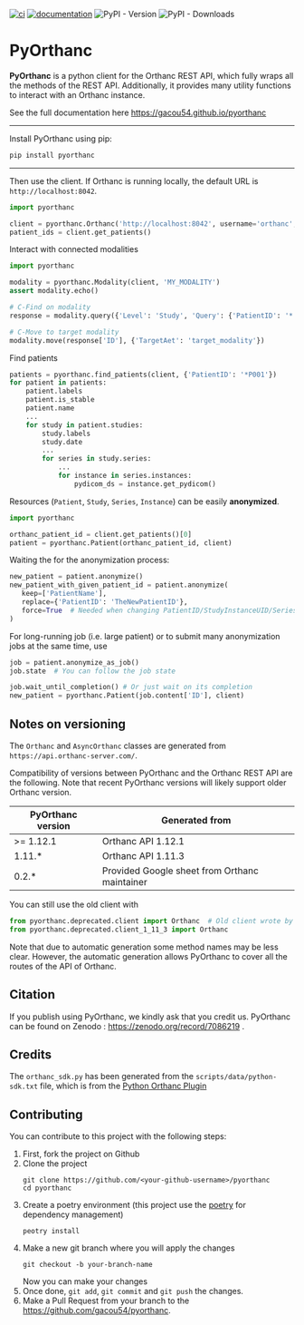 [![ci](https://github.com/gacou54/pyorthanc/workflows/Test/badge.svg)](https://github.com/gacou54/pyorthanc/actions?query=workflow%3ATest)
[![documentation](https://img.shields.io/badge/docs-mkdocs%20material-blue.svg?style=flat)](https://gacou54.github.io/pyorthanc/)
![PyPI - Version](https://img.shields.io/pypi/v/pyorthanc)
![PyPI - Downloads](https://img.shields.io/pypi/dm/pyorthanc)
# PyOrthanc
**PyOrthanc** is a python client for the Orthanc REST API, which fully wraps all the methods of the REST API.
Additionally, it provides many utility functions to interact with an Orthanc instance.

See the full documentation here https://gacou54.github.io/pyorthanc

---
Install PyOrthanc using pip:
```bash
pip install pyorthanc
```
---
Then use the client. If Orthanc is running locally, the default URL is `http://localhost:8042`.
```python
import pyorthanc

client = pyorthanc.Orthanc('http://localhost:8042', username='orthanc', password='orthanc')
patient_ids = client.get_patients()
```

Interact with connected modalities
```python
import pyorthanc

modality = pyorthanc.Modality(client, 'MY_MODALITY')
assert modality.echo()

# C-Find on modality
response = modality.query({'Level': 'Study', 'Query': {'PatientID': '*'}})

# C-Move to target modality
modality.move(response['ID'], {'TargetAet': 'target_modality'})
```
Find patients
```python
patients = pyorthanc.find_patients(client, {'PatientID': '*P001'})
for patient in patients:
    patient.labels
    patient.is_stable
    patient.name
    ...
    for study in patient.studies:
        study.labels
        study.date
        ...
        for series in study.series:
            ...
            for instance in series.instances:
                pydicom_ds = instance.get_pydicom()
```

Resources (`Patient`, `Study`, `Series`, `Instance`) can be easily __anonymized__.
```python
import pyorthanc

orthanc_patient_id = client.get_patients()[0]
patient = pyorthanc.Patient(orthanc_patient_id, client)
```
Waiting the for the anonymization process:
```python
new_patient = patient.anonymize()
new_patient_with_given_patient_id = patient.anonymize(
   keep=['PatientName'],
   replace={'PatientID': 'TheNewPatientID'},
   force=True  # Needed when changing PatientID/StudyInstanceUID/SeriesInstanceUID/SOPInstanceUID
)
```
For long-running job (i.e. large patient) or to submit many anonymization jobs at the same time, use
```python
job = patient.anonymize_as_job()
job.state  # You can follow the job state

job.wait_until_completion() # Or just wait on its completion
new_patient = pyorthanc.Patient(job.content['ID'], client)
```

## Notes on versioning

The `Orthanc` and `AsyncOrthanc` classes are generated from `https://api.orthanc-server.com/`.

Compatibility of versions between PyOrthanc and the Orthanc REST API are the following.
Note that recent PyOrthanc versions will likely support older Orthanc version.

| PyOrthanc version | Generated from                                |
|-------------------|-----------------------------------------------|
| \>= 1.12.1        | Orthanc API 1.12.1                            |
| 1.11.*            | Orthanc API 1.11.3                            |
| 0.2.*             | Provided Google sheet from Orthanc maintainer |


You can still use the old client with
```python
from pyorthanc.deprecated.client import Orthanc  # Old client wrote by hand
from pyorthanc.deprecated.client_1_11_3 import Orthanc
```

Note that due to automatic generation some method names may be less clear.
However, the automatic generation allows PyOrthanc to cover all the routes of the API of Orthanc.


## Citation
If you publish using PyOrthanc, we kindly ask that you credit us. PyOrthanc can be found on Zenodo :
https://zenodo.org/record/7086219 .

## Credits
The `orthanc_sdk.py` has been generated from the `scripts/data/python-sdk.txt` file,
which is from the [Python Orthanc Plugin](https://github.com/orthanc-server/orthanc-setup-samples/blob/master/python-samples/python-sdk.txt)

## Contributing
You can contribute to this project with the following steps:
1. First, fork the project on Github 
2. Clone the project
   ```shell
   git clone https://github.com/<your-github-username>/pyorthanc
   cd pyorthanc
   ```
3. Create a poetry environment 
   (this project use the [poetry](https://python-poetry.org/) for dependency management)
   ```shell
   peotry install 
   ```
4. Make a new git branch where you will apply the changes
   ```shell
   git checkout -b your-branch-name
   ```
   Now you can make your changes
5. Once done, `git add`, `git commit` and `git push` the changes.
6. Make a Pull Request from your branch to the https://github.com/gacou54/pyorthanc.

